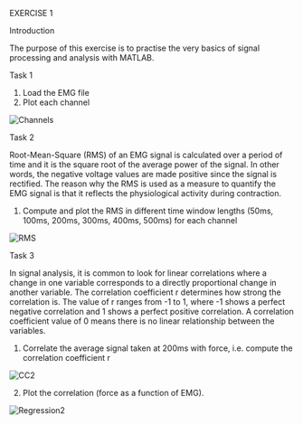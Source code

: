 EXERCISE 1

Introduction

The purpose of this exercise is to practise the very basics of signal processing and analysis with MATLAB.

Task 1

1)	Load the EMG file
2)	Plot each channel


![Channels](https://user-images.githubusercontent.com/47339450/137545082-3eda9ea0-5c7c-4987-96ee-c8d206960868.png)


Task 2

Root-Mean-Square (RMS) of an EMG signal is calculated over a period of time and it is the square root of the average power of the signal. In other words, the negative voltage values are made positive since the signal is rectified. The reason why the RMS is used as a measure to quantify the EMG signal is that it reflects the physiological activity during contraction.
1)	Compute and plot the RMS in different time window lengths (50ms, 100ms, 200ms, 300ms, 400ms, 500ms) for each channel


![RMS](https://user-images.githubusercontent.com/47339450/137545125-831899f9-c44d-4440-966c-3423051cbbaf.png)


Task 3

In signal analysis, it is common to look for linear correlations where a change in one variable corresponds to a directly proportional change in another variable. The correlation coefficient r determines how strong the correlation is. The value of r ranges from -1 to 1, where -1 shows a perfect negative correlation and 1 shows a perfect positive correlation. A correlation coefficient value of 0 means there is no linear relationship between the variables.
1)	Correlate the average signal taken at 200ms with force, i.e. compute the correlation coefficient r


![CC2](https://user-images.githubusercontent.com/47339450/137545157-80984c08-1188-4ca7-afda-c23169061f3f.png)


2)	Plot the correlation (force as a function of EMG). 


![Regression2](https://user-images.githubusercontent.com/47339450/137545222-d27626f8-1894-41e9-9fdf-3ca45be321a5.png)



